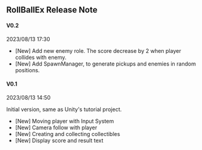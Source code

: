 ## **RollBallEx Release Note**



#### V0.2

2023/08/13 17:30

* [New] Add new enemy role. The score decrease by 2 when player collides with enemy.
* [New] Add SpawnManager, to generate pickups and enemies in random positions.



#### V0.1

2023/08/13 14:50

Initial version, same as Unity's tutorial project.

* [New] Moving player with Input System
* [New] Camera follow with player
* [New] Creating and collecting collectibles
* [New] Display score and result text